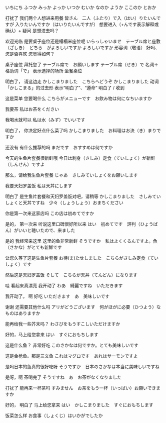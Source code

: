 いちにち
ふつか
みっか
よっか
いつか
むいか
なのか
ようか
ここのか
とおか

打扰了 我们两个人想进来用餐
皆さん　二人（ふたり）で入（はい）りたいんですが
入りたいんですか（はいりたいんですが）	想要进入（+んです表示解释或确认）+ 疑问	是想进去吗？

欢迎光临 是要桌子座位还是榻榻米座位呢
いらっしゃいませ　テーブル席と座敷（ざしき）　どちら　がよろしいですか
よろしいですか	形容词（敬语）	好吗、您是否喜欢	您觉得如何？

桌子座位 拜托您了
テーブル席で　お願いします
テーブル席（せき）で	名词＋格助词「で」	表示选择的场所	坐餐桌位

明白了， 请这边走
かしこまりました　こちらへどうぞ
かしこまりました	动词「かしこまる」的过去形	表示“明白了”、“遵命”	明白了 / 收到

这是菜单 您要喝什么
こちらがメニューです　お飲み物は何になちいますか

我要茶
私はお茶をください

我喝水就可以
私は水（みず）でいいです

明白了， 你决定好点什么菜了吗
かしこまりました　お料理はお決（き）まりですか

还没有 有什么推荐的吗
まだです　おすすめは何ですか

今天的生鱼片套餐很新鲜哦
今日は刺身（さしみ）定食（ていしょく）が新鮮（しんせん）ですよ

那么，请给我生鱼片套餐
じゃあ　さしみていしょくをお願いします

我要天妇罗盖饭
私は天丼にします

明白了 是生鱼片套餐和天妇罗盖饭对吧，请稍等
かしこまりました　さしみていしょくと天丼ですね　少々（しょうしょう）おまちください

你是第一次来这家店吗
この店は初めてですか

是的， 第一次来 听说这里口碑很好所以来
はい　初めてです　評判（ひょうばん）がいいと聴いたので、来ました

是的 我经常来这里 这里的鱼非常新鲜
そうですか　私はよくくるんですよ。魚（さかな）がとても新鮮です

让您久等了这是生鱼片套餐
お待(ま)たせしました　こちらがさしみ定食（ていしょく）です

然后这是天妇罗盖饭
そして　こちらが天丼（てんどん）になります

哇 看起来真漂亮 我开动了
わあ　綺麗ですね　いただきます

我开动了。 啊 好吃
いただきます　あ　美味しいです

谢谢 还需要其他什么吗
アリがどうございます　何がほがに必要（ひつよう）なものはありますか

能再给我一些芥末吗？
わさびをもうすこしいただけますか

好的，马上给您拿来
はい　すぐにおもちします

这是什么鱼？ 非常好吃
このさかなは何ですか。とても美味しいです

这是金枪鱼。那是三文鱼
これはマグロです　あれはサーモンですよ

是吗日本的鱼真的很好吃呀
そうですか　日本のさかなは本当に美味しいですね

是呀，啊 茶喝完了
そうですね　あ　お茶がなくなりました

打扰了 能再来一杯茶吗
すみません　お茶をもう一杯（いっばい）お願いできますか

好的， 明白了 马上给您拿来
はい　かしこまりました　すぐにおもちします

饭菜怎么样
お食事（しょくじ）はいかがでしたか

